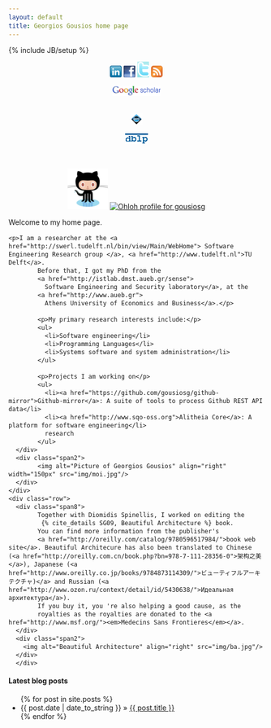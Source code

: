 ```yaml
---
layout: default
title: Georgios Gousios home page
---
```

{% include JB/setup %}

<div class="row">
  <div class="span2" align="center">

<a href="http://www.linkedin.com/in/georgiosgousios"><img alt="linkedin profile" src="img/linkedin.gif" width='23px' border='0'/></a>
  <a href="http://www.facebook.com/gousiosg"><img alt="facebook profile" src="img/fb.jpg"  width='23px' border='0'/></a>
  <a href="http://twitter.com/gousiosg"><img alt="twitter feed" src="img/twitter.gif" width='23px' border='0'/></a>
<a href='atom.xml'><img alt="rss feed" src="img/rss.png" height='23px' width='23px' border='0'/></a>

  <a href='http://scholar.google.gr/citations?hl=el&amp;user=-NI5S50AAAAJ&amp;oi=sra'><img alt='Google scholar' src="img/gscholar.gif" width='95'  border='0'/></a>

<br/>
 <a href="http://dl.acm.org/author_page.cfm?id=81351592431"><img alt="ACM digital library" src="img/acm.jpg" width='23px' /></a>

  <a href="http://www.informatik.uni-trier.de/~ley/db/indices/a-tree/g/Gousios:Georgios.html"><img alt="DBLP" src="img/dblp.gif" /></a>

<br/>

<a href="https://github.com/gousiosg"><img alt="Georgios Gousios Github
    account" src="img/github.png" width="80px"/></a>
  <a href="http://www.ohloh.net/accounts/21690?ref=Detailed"><img alt='Ohloh profile for gousiosg' src="http://www.ohloh.net/accounts/21690/widgets/account_detailed.gif" width="115px" border='0'/></a>

  </div>
  <div class="span10">
    <div class="row">
    <div class="span8">
    <p>Welcome to my home page.</p>

    <p>I am a researcher at the <a href="http://swerl.tudelft.nl/bin/view/Main/WebHome"> Software Engineering Research group </a>, <a href="http://www.tudelft.nl">TU Delft</a>.
            Before that, I got my PhD from the
            <a href="http://istlab.dmst.aueb.gr/sense">
              Software Engineering and Security laboratory</a>, at the
            <a href="http://www.aueb.gr">
              Athens University of Economics and Business</a>.</p>

            <p>My primary research interests include:</p>
            <ul>
              <li>Software engineering</li>
              <li>Programming Languages</li>
              <li>Systems software and system administration</li>
            </ul>

            <p>Projects I am working on</p>
            <ul>
              <li><a href="https://github.com/gousiosg/github-mirror">Github-mirror</a>: A suite of tools to process Github REST API data</li>
              <li><a href="http://www.sqo-oss.org">Alitheia Core</a>: A platform for software engineering</li>
              research
            </ul>
      </div>
      <div class="span2">
            <img alt="Picture of Georgios Gousios" align="right" width="150px" src="img/moi.jpg"/>
      </div>
    </div>
    <div class="row">
      <div class="span8">
            Together with Diomidis Spinellis, I worked on editing the
             {% cite_details SG09, Beautiful Architecture %} book.
            You can find more information from the publisher's
            <a href="http://oreilly.com/catalog/9780596517984/">book web site</a>. Beautiful Architecure has also been translated to Chinese (<a href="http://oreilly.com.cn/book.php?bn=978-7-111-28356-0">架构之美</a>), Japanese (<a href="http://www.oreilly.co.jp/books/9784873114309/">ビューティフルアーキテクチャ)</a> and Russian (<a href="http://www.ozon.ru/context/detail/id/5430638/">Идеальная архитектура</a>).
            If you buy it, you 're also helping a good cause, as the
            royalties as the royalties are donated to the <a href="http://www.msf.org/"><em>Medecins Sans Frontieres</em></a>.
      </div>
      <div class="span2">
        <img alt="Beautiful Architecture" align="right" src="img/ba.jpg"/>
      </div>
      </div>
  </div>
</div>

#### Latest blog posts
<ul class="posts">
  {% for post in site.posts %}
    <li><span>{{ post.date | date_to_string }}</span> &raquo; <a href="{{ BASE_PATH }}{{ post.url }}">{{ post.title }}</a></li>
  {% endfor %}
</ul>



